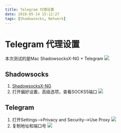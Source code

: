 ```yaml
---
title: Telegram 代理设置
date: 2018-05-14 15:12:27
tags: [Shadowsocks, Network]
---
```


# Telegram 代理设置
本次测试的是Mac ShadowsocksX-NG + Telegram
![](http://blog-1251678165.coscd.myqcloud.com/2018-05-14-064147.png)

## Shadowsocks
1. [ShadowsocksX-NG](https://github.com/shadowsocks/ShadowsocksX-NG/releases)
2. 打开偏好设置，高级选项，查看SOCKS5端口
    ![](http://blog-1251678165.coscd.myqcloud.com/2018-05-14-064557.png)
<!--more-->

## Telegram
1. 打开Settings-->Privacy and Security-->Use Proxy
    ![](http://blog-1251678165.coscd.myqcloud.com/2018-05-14-064745.png)
2. 复制地址和端口号
    ![](http://blog-1251678165.coscd.myqcloud.com/2018-05-14-064948.png)


